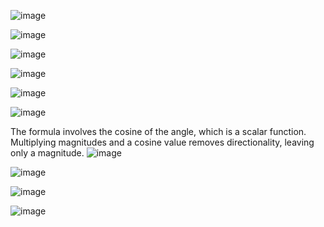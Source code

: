 ![image](https://github.com/user-attachments/assets/cd7bf50f-ebb5-4001-8e42-0ab53af55534)

![image](https://github.com/user-attachments/assets/da0e38fd-25a8-499a-8e33-fad11d45d9d2)

![image](https://github.com/user-attachments/assets/93c0b7c1-ef4f-4b44-98b7-043e0a5f6ece)

![image](https://github.com/user-attachments/assets/eaabb668-ea64-4da4-bba3-4024e26a4fdd)

![image](https://github.com/user-attachments/assets/89c5b026-c036-43dc-a855-3e5616f28c04)

![image](https://github.com/user-attachments/assets/20ca894c-125b-48c0-b96c-b5d5c5e68bbe)


The formula involves the cosine of the angle, which is a scalar function.
Multiplying magnitudes and a cosine value removes directionality, leaving only a magnitude.
![image](https://github.com/user-attachments/assets/2b2d30d5-22eb-4e9b-877c-fdc0de5a3760)

![image](https://github.com/user-attachments/assets/c48cce34-cd46-475d-a469-caa50e6c1a1c)

![image](https://github.com/user-attachments/assets/96616e43-fa5d-4c6d-b57e-2e89e5e894e5)

![image](https://github.com/user-attachments/assets/827ee5eb-9469-4efc-93a1-a9da7fb6e32e)

